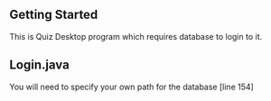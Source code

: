 ## Getting Started

This is Quiz Desktop program which requires database to login to it.

## Login.java

You will need to specify your own path for the database [line 154]
